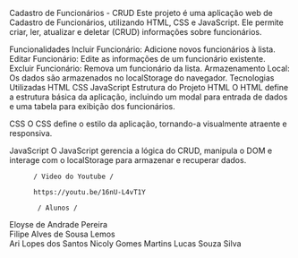 Cadastro de Funcionários - CRUD
Este projeto é uma aplicação web de Cadastro de Funcionários, utilizando HTML, CSS e JavaScript. Ele permite criar, ler, atualizar e deletar (CRUD) informações sobre funcionários.

Funcionalidades
Incluir Funcionário: Adicione novos funcionários à lista.
Editar Funcionário: Edite as informações de um funcionário existente.
Excluir Funcionário: Remova um funcionário da lista.
Armazenamento Local: Os dados são armazenados no localStorage do navegador.
Tecnologias Utilizadas
HTML
CSS
JavaScript
Estrutura do Projeto
HTML
O HTML define a estrutura básica da aplicação, incluindo um modal para entrada de dados e uma tabela para exibição dos funcionários.

CSS
O CSS define o estilo da aplicação, tornando-a visualmente atraente e responsiva.

JavaScript
O JavaScript gerencia a lógica do CRUD, manipula o DOM e interage com o localStorage para armazenar e recuperar dados.


          / Video do Youtube /

          https://youtu.be/16nU-L4vT1Y

           / Alunos /

Eloyse de Andrade Pereira           
Filipe Alves de Sousa Lemos  
Ari Lopes dos Santos 
Nicoly Gomes Martins
Lucas Souza Silva  

